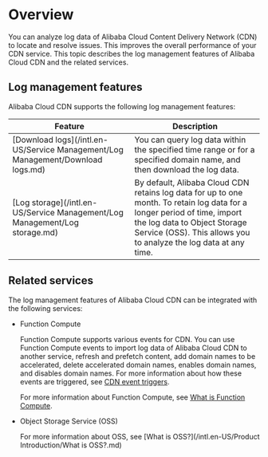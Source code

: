 # Overview

You can analyze log data of Alibaba Cloud Content Delivery Network \(CDN\) to locate and resolve issues. This improves the overall performance of your CDN service. This topic describes the log management features of Alibaba Cloud CDN and the related services.

## Log management features

Alibaba Cloud CDN supports the following log management features:

|Feature|Description|
|-------|-----------|
|[Download logs](/intl.en-US/Service Management/Log Management/Download logs.md)|You can query log data within the specified time range or for a specified domain name, and then download the log data.|
|[Log storage](/intl.en-US/Service Management/Log Management/Log storage.md)|By default, Alibaba Cloud CDN retains log data for up to one month. To retain log data for a longer period of time, import the log data to Object Storage Service \(OSS\). This allows you to analyze the log data at any time.|

## Related services

The log management features of Alibaba Cloud CDN can be integrated with the following services:

-   Function Compute

    Function Compute supports various events for CDN. You can use Function Compute events to import log data of Alibaba Cloud CDN to another service, refresh and prefetch content, add domain names to be accelerated, delete accelerated domain names, enables domain names, and disables domain names. For more information about how these events are triggered, see [CDN event triggers](https://www.alibabacloud.com/help/zh/doc-detail/73333.htm).

    For more information about Function Compute, see [What is Function Compute](https://www.alibabacloud.com/help/zh/doc-detail/52895.htm).

-   Object Storage Service \(OSS\)

    For more information about OSS, see [What is OSS?](/intl.en-US/Product Introduction/What is OSS?.md)


